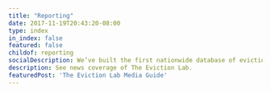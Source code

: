 ```yaml
---
title: "Reporting"
date: 2017-11-19T20:43:20-08:00
type: index
in_index: false
featured: false
childof: reporting
socialDescription: We’ve built the first nationwide database of evictions.  
description: See news coverage of The Eviction Lab.
featuredPost: 'The Eviction Lab Media Guide'
---
```


